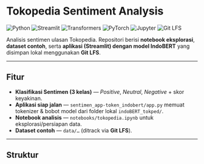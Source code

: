 # Tokopedia Sentiment Analysis

![Python](https://img.shields.io/badge/Python-3.x-blue?logo=python)
![Streamlit](https://img.shields.io/badge/Streamlit-1.x-FF4B4B?logo=streamlit&logoColor=white)
![Transformers](https://img.shields.io/badge/Transformers-4.x-ffd343?logo=huggingface&logoColor=black)
![PyTorch](https://img.shields.io/badge/PyTorch-2.x-EE4C2C?logo=pytorch&logoColor=white)
![Jupyter](https://img.shields.io/badge/Jupyter-Notebook-F37626?logo=jupyter&logoColor=white)
![Git LFS](https://img.shields.io/badge/Git%20LFS-enabled-brightgreen)

Analisis sentimen ulasan Tokopedia. Repositori berisi **notebook eksplorasi**, **dataset contoh**, serta **aplikasi (Streamlit) dengan model IndoBERT** yang disimpan lokal menggunakan **Git LFS**.

---

## Fitur

- **Klasifikasi Sentimen (3 kelas)** — *Positive*, *Neutral*, *Negative* + skor keyakinan.  
- **Aplikasi siap jalan** — `sentimen_app-token_indobert/app.py` memuat tokenizer & bobot model dari folder lokal `indoBERT_tokped/`.  
- **Notebook analisis** — `notebooks/tokopedia.ipynb` untuk eksplorasi/persiapan data.  
- **Dataset contoh** — `data/…` (ditrack via **Git LFS**).

---

## Struktur

